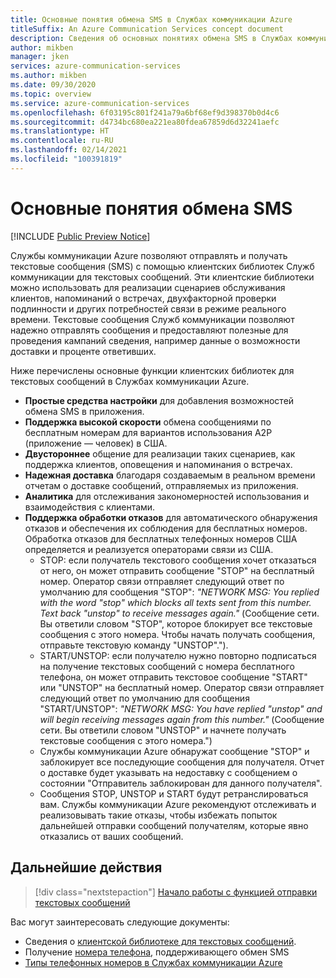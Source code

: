 ```yaml
---
title: Основные понятия обмена SMS в Службах коммуникации Azure
titleSuffix: An Azure Communication Services concept document
description: Сведения об основных понятиях обмена SMS в Службах коммуникации.
author: mikben
manager: jken
services: azure-communication-services
ms.author: mikben
ms.date: 09/30/2020
ms.topic: overview
ms.service: azure-communication-services
ms.openlocfilehash: 6f03195c801f241a79a6bf68ef9d398370b0d4c6
ms.sourcegitcommit: d4734bc680ea221ea80fdea67859d6d32241aefc
ms.translationtype: HT
ms.contentlocale: ru-RU
ms.lasthandoff: 02/14/2021
ms.locfileid: "100391819"
---
```

# <a name="sms-concepts"></a>Основные понятия обмена SMS

[!INCLUDE [Public Preview Notice](../../includes/public-preview-include.md)]

Службы коммуникации Azure позволяют отправлять и получать текстовые сообщения (SMS) с помощью клиентских библиотек Служб коммуникации для текстовых сообщений. Эти клиентские библиотеки можно использовать для реализации сценариев обслуживания клиентов, напоминаний о встречах, двухфакторной проверки подлинности и других потребностей связи в режиме реального времени. Текстовые сообщения Служб коммуникации позволяют надежно отправлять сообщения и предоставляют полезные для проведения кампаний сведения, например данные о возможности доставки и проценте ответивших.

Ниже перечислены основные функции клиентских библиотек для текстовых сообщений в Службах коммуникации Azure.

-  **Простые средства настройки** для добавления возможностей обмена SMS в приложения.
- **Поддержка высокой скорости** обмена сообщениями по бесплатным номерам для вариантов использования A2P (приложение — человек) в США.
- **Двустороннее** общение для реализации таких сценариев, как поддержка клиентов, оповещения и напоминания о встречах.
- **Надежная доставка** благодаря создаваемым в реальном времени отчетам о доставке сообщений, отправляемых из приложения.
- **Аналитика** для отслеживания закономерностей использования и взаимодействия с клиентами.
- **Поддержка обработки отказов** для автоматического обнаружения отказов и обеспечения их соблюдения для бесплатных номеров. Обработка отказов для бесплатных телефонных номеров США определяется и реализуется операторами связи из США.
  - STOP: если получатель текстового сообщения хочет отказаться от него, он может отправить сообщение "STOP" на бесплатный номер. Оператор связи отправляет следующий ответ по умолчанию для сообщения "STOP": *"NETWORK MSG: You replied with the word "stop" which blocks all texts sent from this number. Text back "unstop" to receive messages again."* (Сообщение сети. Вы ответили словом "STOP", которое блокирует все текстовые сообщения с этого номера. Чтобы начать получать сообщения, отправьте текстовую команду "UNSTOP".").
  - START/UNSTOP: если получателю нужно повторно подписаться на получение текстовых сообщений с номера бесплатного телефона, он может отправить текстовое сообщение "START" или "UNSTOP" на бесплатный номер. Оператор связи отправляет следующий ответ по умолчанию для сообщения "START/UNSTOP": *"NETWORK MSG: You have replied "unstop" and will begin receiving messages again from this number."* (Сообщение сети. Вы ответили словом "UNSTOP" и начнете получать текстовые сообщения с этого номера.")
  - Службы коммуникации Azure обнаружат сообщение "STOP" и заблокирует все последующие сообщения для получателя. Отчет о доставке будет указывать на недоставку с сообщением о состоянии "Отправитель заблокирован для данного получателя".
  - Сообщения STOP, UNSTOP и START будут ретранслироваться вам. Службы коммуникации Azure рекомендуют отслеживать и реализовывать такие отказы, чтобы избежать попыток дальнейшей отправки сообщений получателям, которые явно отказались от ваших сообщений.


## <a name="next-steps"></a>Дальнейшие действия

> [!div class="nextstepaction"]
> [Начало работы с функцией отправки текстовых сообщений](../../quickstarts/telephony-sms/send.md)

Вас могут заинтересовать следующие документы:

- Сведения о [клиентской библиотеке для текстовых сообщений](../telephony-sms/sdk-features.md).
- Получение [номера телефона](../../quickstarts/telephony-sms/get-phone-number.md), поддерживающего обмен SMS
- [Типы телефонных номеров в Службах коммуникации Azure](../telephony-sms/plan-solution.md)
